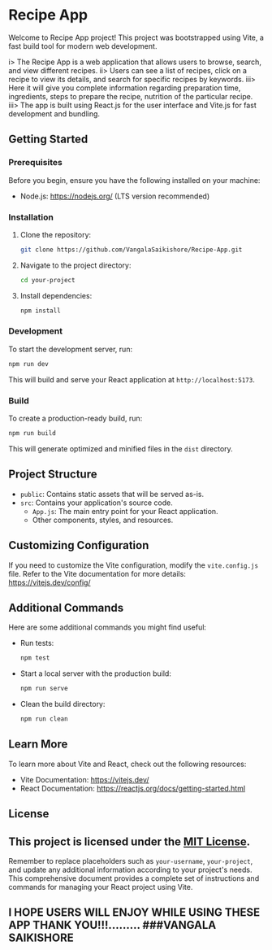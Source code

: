 # Recipe App

Welcome to Recipe App project! This project was bootstrapped using Vite, a fast build tool for modern web development.

i> The Recipe App is a web application that allows users to browse, search, and view different recipes.
ii> Users can see a list of recipes, click on a recipe to view its details, and search for specific recipes by keywords. 
iii> Here it will give you complete information regarding preparation time, ingredients, steps to prepare the recipe, nutrition of the particular recipe.
iii> The app is built using React.js for the user interface and Vite.js for fast development and bundling.


## Getting Started

### Prerequisites

Before you begin, ensure you have the following installed on your machine:

- Node.js: https://nodejs.org/ (LTS version recommended)

### Installation

1. Clone the repository:

   ```sh
   git clone https://github.com/VangalaSaikishore/Recipe-App.git
   ```

2. Navigate to the project directory:

   ```sh
   cd your-project
   ```

3. Install dependencies:

   ```sh
   npm install
   ```

### Development

To start the development server, run:

```sh
npm run dev
```

This will build and serve your React application at `http://localhost:5173`.

### Build

To create a production-ready build, run:

```sh
npm run build
```

This will generate optimized and minified files in the `dist` directory.

## Project Structure

- `public`: Contains static assets that will be served as-is.
- `src`: Contains your application's source code.
  - `App.js`: The main entry point for your React application.
  - Other components, styles, and resources.

## Customizing Configuration

If you need to customize the Vite configuration, modify the `vite.config.js` file. Refer to the Vite documentation for more details: https://vitejs.dev/config/

## Additional Commands

Here are some additional commands you might find useful:

- Run tests:

  ```sh
  npm test
  ```

- Start a local server with the production build:

  ```sh
  npm run serve
  ```

- Clean the build directory:

  ```sh
  npm run clean
  ```

## Learn More

To learn more about Vite and React, check out the following resources:

- Vite Documentation: https://vitejs.dev/
- React Documentation: https://reactjs.org/docs/getting-started.html

## License

This project is licensed under the [MIT License](LICENSE).
---

Remember to replace placeholders such as `your-username`, `your-project`, and update any additional information according to your project's needs. This comprehensive document provides a complete set of instructions and commands for managing your React project using Vite.

## I HOPE USERS WILL ENJOY WHILE USING THESE APP THANK YOU!!!.........   ###VANGALA SAIKISHORE

